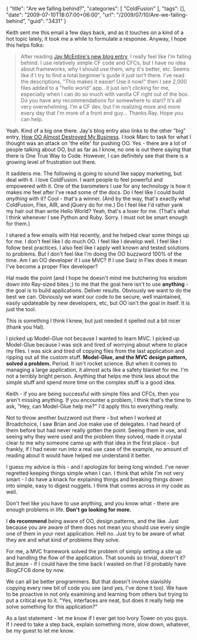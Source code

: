 {
	"title": "Are we falling behind?",
	"categories": [
		"ColdFusion"
	],
	"tags": [],
	"date": "2009-07-10T18:07:00+06:00",
	"url": "/2009/07/10/Are-we-falling-behind",
	"guid": "3431"
}

Keith sent me this email a few days back, and as it touches on a kind of a hot topic lately, it took me a while to formulate a response. Anyway, I hope this helps folks:

<blockquote>
After reading <a href="http://blog.jaymcentire.com/2009/07/coldfusions-identity-crisis-a-perspective-from-higher-education/">Jay McEntire's new blog entry</a>, I really feel like I'm falling behind. I use relatively simple CF code and CFCs, but I have no idea about frameworks, why I should use
them, why it's better, etc. Seems like if I try to find a total beginner's guide it just isn't there.  I've read the descriptions, "This makes it easier! Use it now!" then I see 2,000 files added to a "hello world" app...it just isn't clicking for me, especially when I can do so much with vanilla CF right out of the box. Do you have any recommendations for somewhere to start? It's all very overwhelming. I'm a CF dev, but I'm realizing more and more every day that I'm more of a front end guy... Thanks Ray. Hope you can help.
</blockquote>

Yeah. Kind of a big one there. Jay's blog entry also links to the other "big" entry, <a href="http://www.advantexllc.com/blog/post.cfm/how-oo-almost-destroyed-my-business">How OO Almost Destroyed My Business</a>. I took Marc to task for what I thought was an attack on 'the elite' for pushing OO. Yes - there are a lot of people talking about OO, but as far as I know, no one is out there saying that there is One True Way to Code. However, I can definitely see that there is a growing level of frustration out there. 

It saddens me. The following is going to sound like sappy marketing, but deal with it. I love ColdFusion. I want people to feel powerful and empowered with it. One of the barometers I use for any technology is how it makes me feel after I've read some of the docs. Do I feel like I could build <i>anything</i> with it? Cool - that's a winner. (And by the way, that's exactly what ColdFusion, Flex, AIR, and jQuery do for me.) Do I feel like I'd rather yank my hair out than write Hello World? Yeah, that's a loser for me. (That's what I think whenever I see Python and Ruby. Sorry. I must not be smart enough for them.)

I shared a few emails with Hal recently, and he helped clear some things up for me. I don't feel like I do much OO. I feel like I develop well. I feel like I follow best practices. I also feel like I apply well known and tested solutions to problems. But I don't feel like I'm doing the OO buzzword 100% of the time. Am I an OO developer if I use MVC? If I use Swiz in Flex does it mean I've become a proper Flex developer? 

Hal made the point (and I hope he doesn't mind me butchering his wisdom down into Ray-sized bites ;) to me that the goal here isn't to use <b>anything</b> - the goal is to build applications. Deliver results. Obviously we want to do the best we can. Obviously we want our code to be secure, well maintained, easily updateable by new developers, etc, but OO isn't the goal in itself. It is just the tool.

This is something I think I knew, but just needed it spelled out a bit nicer (thank you Hal). 

I picked up Model-Glue not because I wanted to learn MVC. I picked up Model-Glue because I was sick and tired of worrying about where to place my files. I was sick and tired of copying files from the last application and ripping out all the custom stuff. <b>Model-Glue, and the MVC design pattern, solved a problem.</b> Period. It isn't rocket science. But when it comes to managing a large application, it almost acts like a safety blanket for me. I'm not a terribly bright person. Anything that helps me think less about the simple stuff and spend more time on the complex stuff is a good idea. 

Keith - if you are being successful with simple files and CFCs, then you aren't missing anything. If you encounter a problem, I think that's the time to ask, "Hey, can Model-Glue help me?" I'd apply this to everything really. 

Not to throw another buzzword out there - but when I worked at Broadchoice, I saw Brian and Joe make use of delegates. I had heard of them before but had never really gotten the point. Seeing them in use, and seeing why they were used and the problem they solved, made it crystal clear to me why someone came up with that idea in the first place - but frankly, if I had never run into a real use case of the example, no amount of reading about it would have helped me understand it better. 

I guess my advice is this - and I apologize for being long winded. I've never regretted keeping things simple when I can. I think that while I'm not very smart - I do have a knack for explaining things and breaking things down into simple, easy to digest nuggets. I think that comes across in my code as well. 

Don't feel like you have to use anything, and you know what - there are enough problems in life. <b>Don't go looking for more.</b>

I <b>do recommend</b> being aware of OO, design patterns, and the like. Just because you are aware of them does not mean you should use every single one of them in your next application. Hell no. Just try to be aware of what they are and what kind of problems they solve.

For me, a MVC framework solved the problem of simply setting a site up and handling the flow of the application. That sounds so trivial, doesn't it? But jeeze - if I could have the time back I wasted on that I'd probably have BlogCFC6 done by now. 

We can all be better programmers. But that doesn't involve slavishly copying every new bit of code you see (and yes, I've done it too). We have to be proactive in not only examining and learning from others but trying to put a critical eye to it. "Yes, interfaces are neat, but does it really help me solve something for this application?"

As a last statement - let me know if I ever get too Ivory Tower on you guys. If I need to take a step back, explain something more, slow down, whatever, be my guest to let me know.